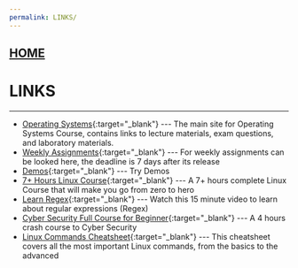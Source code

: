 ```yaml
---
permalink: LINKS/
---
```


## [HOME](../)

# LINKS
----
* [Operating Systems](https://os.vlsm.org/){:target="_blank"} ---
  The main site for Operating Systems Course, contains links to lecture materials, exam questions, and laboratory materials.
* [Weekly Assignments](https://demos.vlsm.org/){:target="_blank"} ---
  For weekly assignments can be looked here, the deadline is 7 days after its release
* [Demos](https://github.com/os2xx/demos/tree/master/Demos/){:target="_blank"} ---
  Try Demos
* [7+ Hours Linux Course](https://youtu.be/wBp0Rb-ZJak){:target="_blank"} ---
  A 7+ hours complete Linux Course that will make you go from zero to hero
* [Learn Regex](https://youtu.be/bgBWp9EIlMM){:target="_blank"} ---
  Watch this 15 minute video to learn about regular expressions (Regex)
* [Cyber Security Full Course for Beginner](https://youtu.be/U_P23SqJaDc){:target="_blank"} ---
  A 4 hours crash course to Cyber Security
* [Linux Commands Cheatsheet](https://www.geeksforgeeks.org/linux-commands-cheat-sheet/){:target="_blank"} ---
  This cheatsheet covers all the most important Linux commands, from the basics to the advanced
